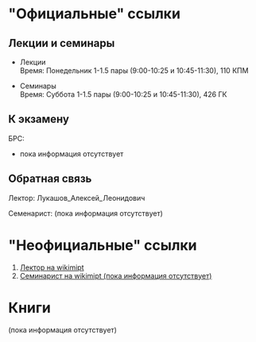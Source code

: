 # "Официальные" ссылки


## Лекции и семинары
- Лекции  
Время: Понедельник 1-1.5 пары (9:00-10:25 и 10:45-11:30), 110 КПМ  

- Семинары  
Время: Cуббота 1-1.5 пары (9:00-10:25 и 10:45-11:30), 426 ГК  

## К экзамену
БРС:  
- пока информация отсутствует
 

## Обратная связь
Лектор: Лукашов_Алексей_Леонидович  

Семенарист: (пока информация отсутствует)

# "Неофициальные" ссылки
1. [Лектор на wikimipt](http://wikimipt.org/wiki/Лукашов_Алексей_Леонидович)  
1. [Семинарист на wikimipt (пока информация отсутствует)]() 

# Книги
(пока информация отсутствует)
